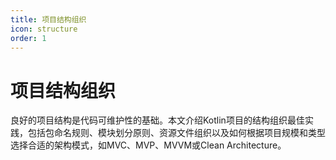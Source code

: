 ```yaml
---
title: 项目结构组织
icon: structure
order: 1
---
```


# 项目结构组织

良好的项目结构是代码可维护性的基础。本文介绍Kotlin项目的结构组织最佳实践，包括包命名规则、模块划分原则、资源文件组织以及如何根据项目规模和类型选择合适的架构模式，如MVC、MVP、MVVM或Clean Architecture。
